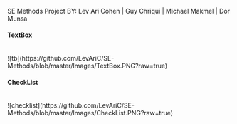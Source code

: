 SE Methods Project BY:
Lev Ari Cohen | Guy Chriqui | Michael Makmel | Dor Munsa

#### TextBox 
<br> 
![tb](https://github.com/LevAriC/SE-Methods/blob/master/Images/TextBox.PNG?raw=true)
<br>

#### CheckList 
<br>
![checklist](https://github.com/LevAriC/SE-Methods/blob/master/Images/CheckList.PNG?raw=true)
<br>
